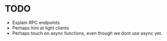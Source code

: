 # TODO

- Explain RPC endpoints
- Perhaps hint at light clients
- Perhaps touch on async functions, even though we dont use async yet.
